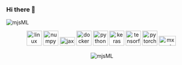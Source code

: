 ### Hi there 👋
<img src="https://komarev.com/ghpvc/?username=mjsML" alt="mjsML" />

<!--<div align="center">
<img src="https://raw.githubusercontent.com/mjsML/mjsML/main/header.svg" width="600" height="300" alt="Click to see the source">
</div>
--> 
  
</p>
<p align="center">
  <img src="https://www.vectorlogo.zone/logos/linux/linux-icon.svg" alt="linux" width="40" height="40"/>
  <img src="https://numpy.org/images/logos/numpy.svg" alt="numpy" width="40" height="40"/>
  <img src="https://jax.readthedocs.io/en/latest/_static/jax_logo_250px.png" alt="jax" width="40" height="23.2"/>
  <img src="https://www.vectorlogo.zone/logos/docker/docker-icon.svg" alt="docker" width="40" height="40"/> 
  <img src="https://www.vectorlogo.zone/logos/python/python-icon.svg" alt="python" width="40" height="40"/>
  <img src="https://github.com/valohai/ml-logos/blob/master/keras.svg" alt="keras" width="40" height="40"/> 
  <img src="https://www.vectorlogo.zone/logos/tensorflow/tensorflow-icon.svg" alt="tensorflow" width="40" height="40"/> 
  <img src="https://www.vectorlogo.zone/logos/pytorch/pytorch-icon.svg" alt="pytorch" width="40" height="40"/> 
  <img src="https://raw.githubusercontent.com/dmlc/web-data/master/mxnet/image/mxnet_logo_2.png" alt="mxnet" width="45" height="26"/>
</p>
<p align="center">&nbsp;<img align="center" src="https://github-readme-stats.vercel.app/api?username=mjsML&show_icons=true&hide_border=true&hide_title=true&include_all_commits=true" alt="mjsML" /></p>

<!--
Based on https://raw.githubusercontent.com/qubvel/qubvel/master/README.md
and https://github.com/sindresorhus/css-in-readme-like-wat
-->

<!--
**mjsML/mjsML** is a ✨ _special_ ✨ repository because its `README.md` (this file) appears on your GitHub profile.

Here are some ideas to get you started:

- 🔭 I’m currently working on ...
- 🌱 I’m currently learning ...
- 👯 I’m looking to collaborate on ...
- 🤔 I’m looking for help with ...
- 💬 Ask me about ...
- 📫 How to reach me: ...
- 😄 Pronouns: ...
- ⚡ Fun fact: ...
-->
